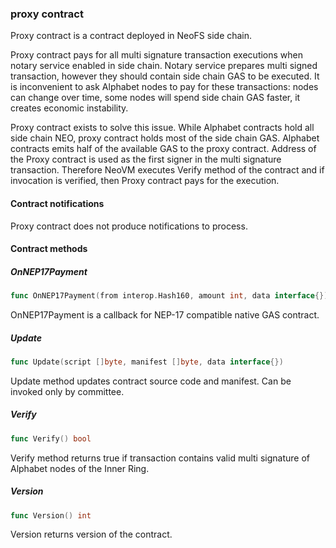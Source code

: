 ### proxy contract

Proxy contract is a contract deployed in NeoFS side chain\.

Proxy contract pays for all multi signature transaction executions when notary service enabled in side chain\. Notary service prepares multi signed transaction\, however they should contain side chain GAS to be executed\. It is inconvenient to ask Alphabet nodes to pay for these transactions: nodes can change over time\, some nodes will spend side chain GAS faster\, it creates economic instability\.

Proxy contract exists to solve this issue\. While Alphabet contracts hold all side chain NEO\, proxy contract holds most of the side chain GAS\. Alphabet contracts emits half of the available GAS to the proxy contract\. Address of the Proxy contract is used as the first signer in the multi signature transaction\. Therefore NeoVM executes Verify method of the contract and if invocation is verified\, then Proxy contract pays for the execution\.

#### Contract notifications

Proxy contract does not produce notifications to process\.

#### Contract methods

##### OnNEP17Payment

```go
func OnNEP17Payment(from interop.Hash160, amount int, data interface{})
```

OnNEP17Payment is a callback for NEP\-17 compatible native GAS contract\.

##### Update

```go
func Update(script []byte, manifest []byte, data interface{})
```

Update method updates contract source code and manifest\. Can be invoked only by committee\.

##### Verify

```go
func Verify() bool
```

Verify method returns true if transaction contains valid multi signature of Alphabet nodes of the Inner Ring\.

##### Version

```go
func Version() int
```

Version returns version of the contract\.


